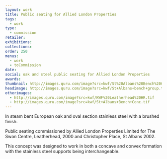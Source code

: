 ```yaml
---
layout: work
title: Public seating for Allied London Properties
tags:
  - work
type:
  - commission
retailer:
exhibitions:
collections:
order: 250
menus:
  - work
  - toCommission
date:
social: oak and steel public seating for Allied London Properties
awards:
thumbnail: http://images.quru.com/image?src=kwf/St%20Albans%20Bench%20Conc.tif&width=170&height=170&right=0.59062&left=0.10625&bottom=0.87317&top=0.11707
headimage: http://images.quru.com/image?src=kwf/St+Albans+bench+group.tif
otherimages:
  - http://images.quru.com/image?src=kwf/KWF%20Leatherhead%20HR.tif
  - http://images.quru.com/image?src=kwf/St+Albans+Bench+Conc.tif
---
```

In steam bent European oak and oval section stainless steel with a brushed finish.

Public seating commissioned by Allied London Properties Limited for The Swan Centre, Leatherhead, 2000 and Christopher Place, St Albans 2002.

This concept was designed to work in both a concave and convex formation with the stainless steel supports being interchangeable.
